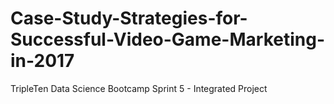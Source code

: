 # Case-Study-Strategies-for-Successful-Video-Game-Marketing-in-2017
TripleTen Data Science Bootcamp Sprint 5 - Integrated Project
